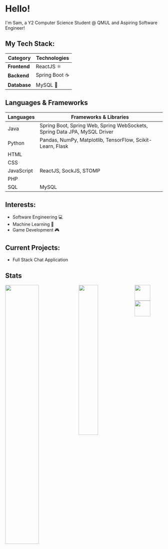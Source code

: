 # Hello!

I'm Sam, a Y2 Computer Science Student @ QMUL and Aspiring Software Engineer!

## My Tech Stack:
| **Category** | **Technologies** |
|--------------|------------------|
| **Frontend** | ReactJS ⚛️       |
| **Backend**  | Spring Boot ☕    |
| **Database** | MySQL 🐬         |

## Languages & Frameworks

| **Languages**                          | **Frameworks & Libraries**                           |
|----------------------------------------|------------------------------------------------------|
| Java                                   | Spring Boot, Spring Web, Spring WebSockets,  Spring Data JPA, MySQL Driver                                     |
| Python                                 | Pandas, NumPy, Matplotlib, TensorFlow, Scikit-Learn, Flask |
| HTML                                   |                                                      |
| CSS                                    |                                                      |
| JavaScript                             | ReactJS, SockJS, STOMP                               |
| PHP                                    |                                                      |
| SQL                                    | MySQL                                                |

## Interests:
- Software Engineering 💻
- Machine Learning 🤖
- Game Development 🎮

## Current Projects:
- Full Stack Chat Application





## Stats
<img align="left" width=46% src="https://github-readme-stats.vercel.app/api?username=SamChenYu&show_icons=true&theme=algolia" />
<img align="left" width=35% src="https://github-readme-stats.vercel.app/api/top-langs/?username=SamChenYu&layout=compact&theme=algolia" />

  
[<img src="https://github.com/SamChenYu/SamChenYu/assets/150127006/03327fed-39a9-4846-8a4e-4d7843a75df8" width="50">](https://www.linkedin.com/in/sam-chen-yu-a96548258/) [<img src="https://github.com/SamChenYu/SamChenYu/assets/150127006/b241cd85-527c-4045-a4aa-9b66a63236b7" width="50">](https://leetcode.com/CritPotato/)
